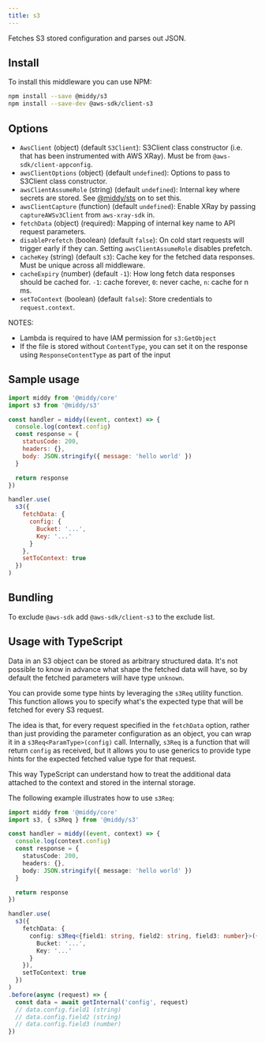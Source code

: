 ```yaml
---
title: s3
---
```


Fetches S3 stored configuration and parses out JSON.

## Install

To install this middleware you can use NPM:

```bash npm2yarn
npm install --save @middy/s3
npm install --save-dev @aws-sdk/client-s3
```

## Options

- `AwsClient` (object) (default `S3Client`): S3Client class constructor (i.e. that has been instrumented with AWS XRay). Must be from `@aws-sdk/client-appconfig`.
- `awsClientOptions` (object) (default `undefined`): Options to pass to S3Client class constructor.
- `awsClientAssumeRole` (string) (default `undefined`): Internal key where secrets are stored. See [@middy/sts](/docs/middlewares/sts) on to set this.
- `awsClientCapture` (function) (default `undefined`): Enable XRay by passing `captureAWSv3Client` from `aws-xray-sdk` in.
- `fetchData` (object) (required): Mapping of internal key name to API request parameters.
- `disablePrefetch` (boolean) (default `false`): On cold start requests will trigger early if they can. Setting `awsClientAssumeRole` disables prefetch.
- `cacheKey` (string) (default `s3`): Cache key for the fetched data responses. Must be unique across all middleware.
- `cacheExpiry` (number) (default `-1`): How long fetch data responses should be cached for. `-1`: cache forever, `0`: never cache, `n`: cache for n ms.
- `setToContext` (boolean) (default `false`): Store credentials to `request.context`.

NOTES:

- Lambda is required to have IAM permission for `s3:GetObject`
- If the file is stored without `ContentType`, you can set it on the response using `ResponseContentType` as part of the input

## Sample usage

```javascript
import middy from '@middy/core'
import s3 from '@middy/s3'

const handler = middy((event, context) => {
  console.log(context.config)
  const response = {
    statusCode: 200,
    headers: {},
    body: JSON.stringify({ message: 'hello world' })
  }

  return response
})

handler.use(
  s3({
    fetchData: {
      config: {
        Bucket: '...',
        Key: '...'
      }
    },
    setToContext: true
  })
)
```

## Bundling

To exclude `@aws-sdk` add `@aws-sdk/client-s3` to the exclude list.


## Usage with TypeScript

Data in an S3 object can be stored as arbitrary structured data. It's not possible to know in advance what shape the fetched data will have, so by default the fetched parameters will have type `unknown`.

You can provide some type hints by leveraging the `s3Req` utility function. This function allows you to specify what's the expected type that will be fetched for every S3 request.

The idea is that, for every request specified in the `fetchData` option, rather than just providing the parameter configuration as an object, you can wrap it in a `s3Req<ParamType>(config)` call. Internally, `s3Req` is a function that will return `config` as received, but it allows you to use generics to provide type hints for the expected fetched value type for that request.

This way TypeScript can understand how to treat the additional data attached to the context and stored in the internal storage.

The following example illustrates how to use `s3Req`:


```typescript
import middy from '@middy/core'
import s3, { s3Req } from '@middy/s3'

const handler = middy((event, context) => {
  console.log(context.config)
  const response = {
    statusCode: 200,
    headers: {},
    body: JSON.stringify({ message: 'hello world' })
  }

  return response
})

handler.use(
  s3({
    fetchData: {
      config: s3Req<{field1: string, field2: string, field3: number}>({
        Bucket: '...',
        Key: '...'
      }
    }),
    setToContext: true
  })
)
.before(async (request) => {
  const data = await getInternal('config', request)
  // data.config.field1 (string)
  // data.config.field2 (string)
  // data.config.field3 (number)
})
```
